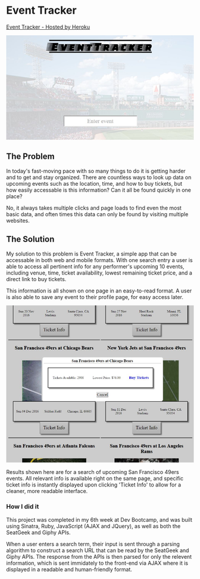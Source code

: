 # Event Tracker

[Event Tracker - Hosted by Heroku](http://lr-event-tracker.herokuapp.com/)

![Alt text](./public/images/readme_img1.JPG?raw=true "Header IMG")

## The Problem

In today's fast-moving pace with so many things to do it is getting harder and to get and stay organized. There are countless ways to look up data on upcoming events such as the location, time, and how to buy tickets, but how easily accessable is this information? Can it all be found quickly in one place?

No, it always takes multiple clicks and page loads to find even the most basic data, and often times this data can only be found by visiting multiple websites.


## The Solution

My solution to this problem is Event Tracker, a simple app that can be accessable in both web and mobile formats. With one search entry a user is able to access all pertinent info for any performer's upcoming 10 events, including venue, time, ticket availability, lowest remaining ticket price, and a direct link to buy tickets.

This information is all shown on one page in an easy-to-read format. A user is also able to save any event to their profile page, for easy access later.

![Alt text](./public/images/readme_img2.JPG?raw=true "Second IMG")

Results shown here are for a search of upcoming San Francisco 49ers events. All relevant info is available right on the same page, and specific ticket info is instantly displayed upon clicking 'Ticket Info' to allow for a cleaner, more readable interface.


### How I did it

This project was completed in my 6th week at Dev Bootcamp, and was built using Sinatra, Ruby, JavaScript (AJAX and JQuery), as well as both the SeatGeek and Giphy APIs.

When a user enters a search term, their input is sent through a parsing algorithm to construct a search URL that can be read by the SeatGeek and Giphy APIs. The response from the APIs is then parsed for only the relevent information, which is sent immidately to the front-end via AJAX where it is displayed in a readable and human-friendly format.